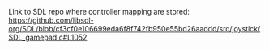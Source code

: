 Link to SDL repo where controller mapping are stored:
https://github.com/libsdl-org/SDL/blob/cf3cf0e106699eda6f8f742fb950e55bd26aaddd/src/joystick/SDL_gamepad.c#L1052